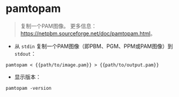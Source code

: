 # pamtopam

> 复制一个PAM图像。
> 更多信息：<https://netpbm.sourceforge.net/doc/pamtopam.html>。

- 从 `stdin` 复制一个PAM图像（即PBM、PGM、PPM或PAM图像）到 `stdout`：

`pamtopam < {{path/to/image.pam}} > {{path/to/output.pam}}`

- 显示版本：

`pamtopam -version`